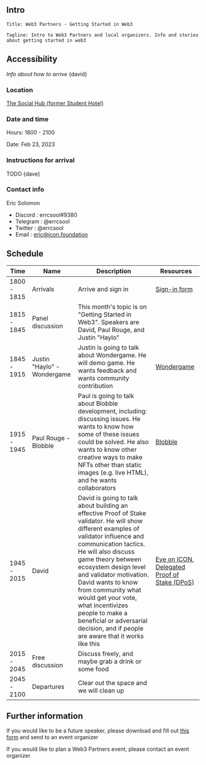 ## Intro

```
Title: Web3 Partners - Getting Started in Web3

Tagline: Intro to Web3 Partners and local organizers. Info and stories about getting started in web3 
```

## Accessibility

*Info about how to arrive* {david}

### Location

[The Social Hub (former Student Hotel)](https://tourmkr.com/F1MaEBZ1nE/31034702p&315.41h&82.39t)

### Date and time

Hours: 1800 - 2100

Date: Feb 23, 2023

### Instructions for arrival

TODO {dave}

### Contact info

Eric Solomon
- Discord : errcsool#9380
- Telegram : @errcsool
- Twitter : @errcsool
- Email : eric@icon.foundation

## Schedule

| Time         | Name      | Description      | Resources          |
|--------------|-----------|------------------|--------------------|
| 1800 - 1815  | Arrivals  | Arrive and sign in | [Sign-in form]() |
| 1815 - 1845| Panel discussion | This month's topic is on "Getting Started in Web3". Speakers are David, Paul Rouge, and Justin "Haylo" | |
| 1845 - 1915 | Justin "Haylo" - Wondergame | Justin is going to talk about Wondergame. He will demo game. He wants feedback and wants community contribution | [Wondergame](https://wonder.game) |
| 1915 - 1945 | Paul Rouge - Blobble | Paul is going to talk about Blobble development, including: discussing issues. He wants to know how some of these issues could be solved. He also wants to know other creative ways to make NFTs other than static images (e.g. live HTML), and he wants collaborators | [Blobble](https://twitter.com/blobbleworld)|
| 1945 - 2015 | David | David is going to talk about building an effective Proof of Stake validator. He will show different examples of validator influence and communication tactics. He will also discuss game theory between ecosystem design level and validator motivation. David wants to know from community what would get your vote, what incentivizes people to make a beneficial or adversarial decision, and if people are aware that it works like this | [Eye on ICON](https://twitter.com/EyeonIcon1), [Delegated Proof of Stake (DPoS)](https://www.geeksforgeeks.org/delegated-proof-of-stake/) |
| 2015 - 2045 | Free discussion | Discuss freely, and maybe grab a drink or some food | |
| 2045 - 2100 | Departures | Clear out the space and we will clean up | |

## Further information

If you would like to be a future speaker, please download and fill out [this form](https://github.com/ingenierias-lentas/plantilla-de-eventos/blob/main/templates/speaker-onboard-template.md) and send to an event organizer

If you would like to plan a Web3 Partners event, please contact an event organizer
